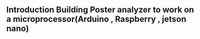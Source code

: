 ## Introduction Building  Poster analyzer  to work on a microprocessor(Arduino , Raspberry , jetson nano)

